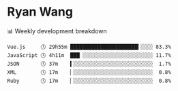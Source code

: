 # Ryan Wang

 <!-- waka-box start -->
📊 Weekly development breakdown
```text
Vue.js     🕓 29h55m ██████████████████████▍░░░░ 83.3%
JavaScript 🕓 4h11m  ███▏░░░░░░░░░░░░░░░░░░░░░░░ 11.7%
JSON       🕓 37m    ▍░░░░░░░░░░░░░░░░░░░░░░░░░░  1.7%
XML        🕓 17m    ▏░░░░░░░░░░░░░░░░░░░░░░░░░░  0.8%
Ruby       🕓 17m    ▏░░░░░░░░░░░░░░░░░░░░░░░░░░  0.8%
```
<!-- Powered by https://github.com/YouEclipse/waka-box-go . -->
<!-- waka-box end -->
